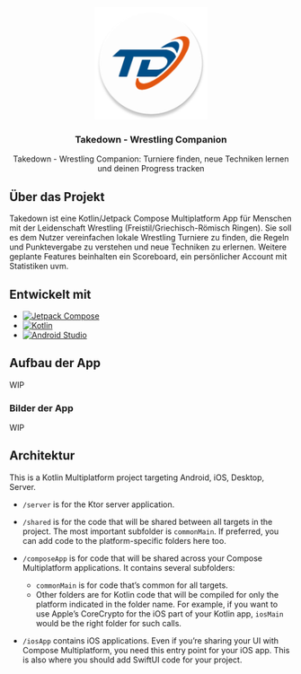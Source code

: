 <!-- PROJECT LOGO -->
<br />
<div align="center">
  <a href="https://github.com/Ashkan-san/Takedown">
    <img src="composeApp/src/androidMain/res/mipmap-xxxhdpi/ic_launcher_round.png" alt="Logo" width="200" height="200">
  </a>

<h3 align="center">Takedown - Wrestling Companion</h3>
  <p align="center">
    Takedown - Wrestling Companion: Turniere finden, neue Techniken lernen und deinen Progress tracken
</div>


<!-- ABOUT THE PROJECT -->
## Über das Projekt

Takedown ist eine Kotlin/Jetpack Compose Multiplatform App für Menschen mit der Leidenschaft Wrestling (Freistil/Griechisch-Römisch Ringen).
Sie soll es dem Nutzer vereinfachen lokale Wrestling Turniere zu finden, die Regeln und Punktevergabe zu verstehen und neue Techniken zu erlernen. Weitere geplante Features beinhalten ein Scoreboard, ein persönlicher Account mit Statistiken uvm.


<!--TECHNOLOGIEN -->
## Entwickelt mit

* [![Jetpack Compose][Jetpack-Image]][Jetpack-Website]
* [![Kotlin][Kotlin-Image]][Kotlin-Website]
* [![Android Studio][AndroidStudio-Image]][AndroidStudio-Website]


<!-- AUFBAU -->
## Aufbau der App

WIP

### Bilder der App

WIP

<!-- MEINE LINKS -->

[Jetpack-Website]: https://developer.android.com/jetpack/compose?gclid=Cj0KCQjwhL6pBhDjARIsAGx8D59HFLvsEPK0q1coz93YbJ3k1icM2FN5k0UP3wCPunOPGAeSs8yNT2UaAgU0EALw_wcB&gclsrc=aw.ds
[Kotlin-Website]: https://kotlinlang.org/
[AndroidStudio-Website]: https://developer.android.com/studio?gclid=CjwKCAiAx_GqBhBQEiwAlDNAZlhodtzsGXort6FwWAXJQgR97X5BzLHkYW0Gpu9tgZgNJ-QfY4tQIxoC2ZcQAvD_BwE&gclsrc=aw.ds

<!-- MEINE BILDER -->

[Jetpack-Image]: https://img.shields.io/badge/Jetpack%20Compose-4285F4.svg?style=for-the-badge&logo=Jetpack-Compose&logoColor=white
[Kotlin-Image]: https://img.shields.io/badge/kotlin-%237F52FF.svg?style=for-the-badge&logo=kotlin&logoColor=white
[AndroidStudio-Image]: https://img.shields.io/badge/Android%20Studio-3DDC84.svg?style=for-the-badge&logo=android-studio&logoColor=white

## Architektur

This is a Kotlin Multiplatform project targeting Android, iOS, Desktop, Server.

* `/server` is for the Ktor server application.

* `/shared` is for the code that will be shared between all targets in the project.
  The most important subfolder is `commonMain`. If preferred, you can add code to the platform-specific folders here too.

* `/composeApp` is for code that will be shared across your Compose Multiplatform applications.
  It contains several subfolders:
  - `commonMain` is for code that’s common for all targets.
  - Other folders are for Kotlin code that will be compiled for only the platform indicated in the folder name.
    For example, if you want to use Apple’s CoreCrypto for the iOS part of your Kotlin app,
    `iosMain` would be the right folder for such calls.

* `/iosApp` contains iOS applications. Even if you’re sharing your UI with Compose Multiplatform, 
  you need this entry point for your iOS app. This is also where you should add SwiftUI code for your project.
